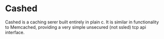 # Cashed

Cashed is a caching serer built entirely in plain c.
It is similar in functionality to Memcached, providing a very simple unsecured (not ssled) tcp api interface.
